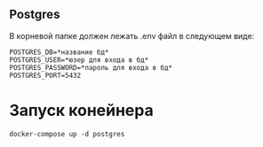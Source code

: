 ## Postgres
В корневой папке должен лежать .env файл в следующем виде:
```
POSTGRES_DB=*название бд*
POSTGRES_USER=*юзер для входа в бд*
POSTGRES_PASSWORD=*пароль для входа в бд*
POSTGRES_PORT=5432
```
# Запуск конейнера
```
docker-compose up -d postgres
```
